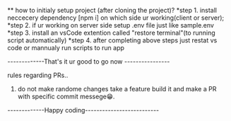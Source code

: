 \** how to initialy setup project (after cloning the project)?
*step 1. install neccecery dependency [npm i] on which side ur working(client or server);
*step 2. if ur working on server side setup .env file just like sample.env
*step 3. install an vsCode extention called "restore terminal"(to running script automatically)
\*step 4. after completing above steps just restat vs code or mannualy run scripts to run app

-------------That's it ur good to go now ----------------

rules regarding PRs..

1. do not make randome changes take a feature build it and make a PR with specific commit messege😁.

-------------Happy coding--------------------------
